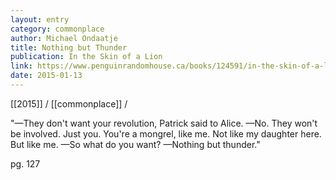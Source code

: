 ```yaml
---
layout: entry
category: commonplace
author: Michael Ondaatje
title: Nothing but Thunder
publication: In the Skin of a Lion
link: https://www.penguinrandomhouse.ca/books/124591/in-the-skin-of-a-lion-by-michael-ondaatje/9780394281827
date: 2015-01-13
---
```


[[2015]] / [[commonplace]] / 

"—They don't want your revolution, Patrick said to Alice. 
—No. They won't be involved. Just you. You're a mongrel, like me. Not like my daughter here. But like me.
—So what do you want?
—Nothing but thunder."

pg. 127